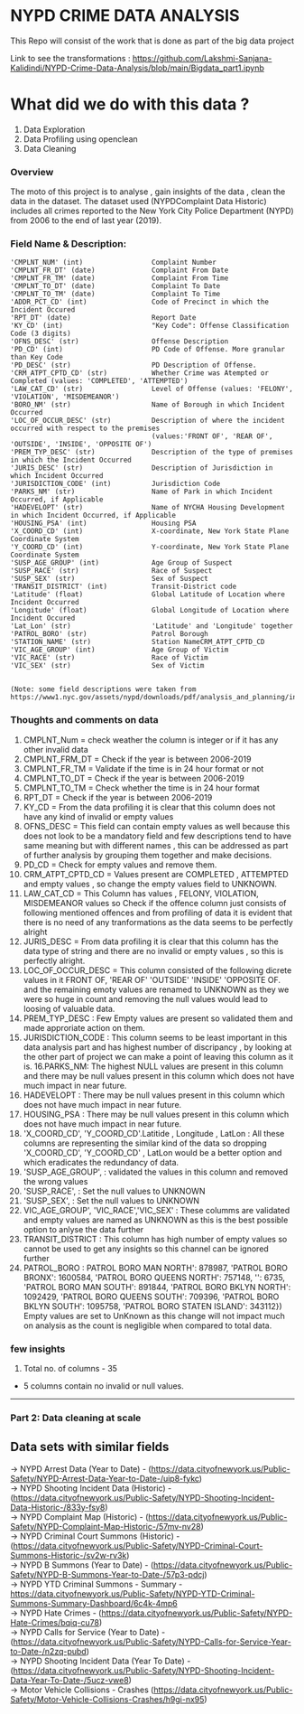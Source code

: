 # NYPD CRIME DATA ANALYSIS
This Repo will consist of the work that is done as part of the big data project 

Link to see the transformations : https://github.com/Lakshmi-Sanjana-Kalidindi/NYPD-Crime-Data-Analysis/blob/main/Bigdata_part1.ipynb

# What did we do with this data ?
1. Data Exploration
2. Data Profiling using openclean
3. Data Cleaning 

### Overview

The moto of this project is to analyse , gain insights of the data , clean the data in the  dataset.
The dataset used (NYPDComplaint Data Historic) includes all crimes reported to the
New York City Police Department (NYPD) from 2006 to the end of last year (2019).


### Field Name & Description:

    'CMPLNT_NUM' (int)                 Complaint Number
    'CMPLNT_FR_DT' (date)              Complaint From Date
    'CMPLNT_FR_TM' (date)              Complaint From Time
    'CMPLNT_TO_DT' (date)              Complaint To Date
    'CMPLNT_TO_TM' (date)              Complaint To Time
    'ADDR_PCT_CD' (int)                Code of Precinct in which the Incident Occured
    'RPT_DT' (date)                    Report Date
    'KY_CD' (int)                      "Key Code": Offense Classification Code (3 digits)
    'OFNS_DESC' (str)                  Offense Description
    'PD_CD' (int)                      PD Code of Offense. More granular than Key Code
    'PD_DESC' (str)                    PD Description of Offense.
    'CRM_ATPT_CPTD_CD' (str)           Whether Crime was Atempted or Completed (values: 'COMPLETED', 'ATTEMPTED')
    'LAW_CAT_CD' (str)                 Level of Offense (values: 'FELONY', 'VIOLATION', 'MISDEMEANOR')
    'BORO_NM' (str)                    Name of Borough in which Incident Occurred
    'LOC_OF_OCCUR_DESC' (str)          Description of where the incident occurred with respect to the premises
                                       (values:'FRONT OF', 'REAR OF', 'OUTSIDE', 'INSIDE', 'OPPOSITE OF')
    'PREM_TYP_DESC' (str)              Description of the type of premises in which the Incident Occurred
    'JURIS_DESC' (str)                 Description of Jurisdiction in which Incident Occurred
    'JURISDICTION_CODE' (int)          Jurisdiction Code
    'PARKS_NM' (str)                   Name of Park in which Incident Occurred, if Applicable
    'HADEVELOPT' (str)                 Name of NYCHA Housing Development in which Incident Occurred, if Applicable
    'HOUSING_PSA' (int)                Housing PSA
    'X_COORD_CD' (int)                 X-coordinate, New York State Plane Coordinate System
    'Y_COORD_CD' (int)                 Y-coordinate, New York State Plane Coordinate System
    'SUSP_AGE_GROUP' (int)             Age Group of Suspect
    'SUSP_RACE' (str)                  Race of Suspect
    'SUSP_SEX' (str)                   Sex of Suspect
    'TRANSIT_DISTRICT' (int)           Transit-District code
    'Latitude' (float)                 Global Latitude of Location where Incident Occurred
    'Longitude' (float)                Global Longitude of Location where Incident Occured
    'Lat_Lon' (str)                    'Latitude' and 'Longitude' together
    'PATROL_BORO' (str)                Patrol Borough
    'STATION_NAME' (str)               Station NameCRM_ATPT_CPTD_CD
    'VIC_AGE_GROUP' (int)              Age Group of Victim
    'VIC_RACE' (str)                   Race of Victim
    'VIC_SEX' (str)                    Sex of Victim
    
    
    (Note: some field descriptions were taken from https://www1.nyc.gov/assets/nypd/downloads/pdf/analysis_and_planning/incident_level_data_footnotes.pdf)
    
    
### Thoughts and comments on data

1. CMPLNT_Num =  check weather the column is integer or if it has any other invalid data
2. CMPLNT_FRM_DT = Check if the year is between 2006-2019 
3. CMPLNT_FR_TM =  Validate if the time is in 24 hour format or not
4. CMPLNT_TO_DT = Check if the year is between 2006-2019
5. CMPLNT_TO_TM = Check whether the time is in 24 hour format
6. RPT_DT = Check if the year is between 2006-2019
7. KY_CD = From the data profiling it is clear that this column does not have any kind of invalid or empty values
8. OFNS_DESC = This field can contain empty values as well because this does not look to be a mandatory field and few descriptions tend to have same meaning but with different names , this can be addressed as part of further analysis by grouping them together and make decisions.
9. PD_CD =  Check for empty values and remove them.
10. CRM_ATPT_CPTD_CD =  Values present are COMPLETED , ATTEMPTED and empty values , so change the empty values field to UNKNOWN.
11. LAW_CAT_CD = This Column has values , FELONY, VIOLATION, MISDEMEANOR values so Check if the offence column just consists of following mentioned offences and from profiling of data it is evident that there is no need of any tranformations as the data seems to be perfectly alright
12. JURIS_DESC = From data profiling it is clear that this column has the data type of string and there are no invalid or empty values , so this is perfectly alright.
13.  LOC_OF_OCCUR_DESC = This column consisted of the following dicrete values in it  FRONT OF, 'REAR OF' 'OUTSIDE' 'INSIDE' 'OPPOSITE OF. and the remaining emoty values are renamed to UNKNOWN as they we were so huge in count and removing the null values would lead to loosing of valuable data.
14. PREM_TYP_DESC : Few Empty values are present so validated them and made approriate action on them.
15. JURISDICTION_CODE : This column seems to be least important in this data analysis part and has highest number of discripancy , by looking at the other part of project we can make a point of leaving this column as it is.
16.PARKS_NM:  The highest NULL values are present in this column and there may be null values present in this column which does not have much impact in near future.
17. HADEVELOPT : There may be null values present in this column which does not have much impact in near future.
18. HOUSING_PSA : There may be null values present in this column which does not have much impact in near future.
19.  'X_COORD_CD', 'Y_COORD_CD'.Latitide , Longitude , LatLon : All these columns are representing the similar kind of the data so dropping 'X_COORD_CD', 'Y_COORD_CD' , LatLon would be a better option and which eradicates the redundancy of data.
20. 'SUSP_AGE_GROUP', : validated the values in this column and removed the wrong values 
21. 'SUSP_RACE', : Set the null values to UNKNOWN
22. 'SUSP_SEX', : Set the null values to UNKNOWN
23. VIC_AGE_GROUP', 'VIC_RACE','VIC_SEX' : These columms are validated  and empty values are named as UNKNOWN as this is the best possible option to anlyse the data further
24. TRANSIT_DISTRICT : This column has high number of empty values so cannot be used to get any insights so this channel can be ignored  further
25.  PATROL_BORO : PATROL BORO MAN NORTH': 878987,
         'PATROL BORO BRONX': 1600584,
         'PATROL BORO QUEENS NORTH': 757148,
         '': 6735,
         'PATROL BORO MAN SOUTH': 891844,
         'PATROL BORO BKLYN NORTH': 1092429,
         'PATROL BORO QUEENS SOUTH': 709396,
         'PATROL BORO BKLYN SOUTH': 1095758,
         'PATROL BORO STATEN ISLAND': 343112})
Empty values are set to UnKnown as this change will not impact much on analysis as the count is negligible when compared to total data.

### few insights

1. Total no. of columns - 35
- 5 columns contain no invalid or null values.

-------------------------------------------------------------------------------------------------------------------------------------------------------------
 ### Part 2: Data cleaning at scale
 
 ## Data sets with similar fields
 ->  NYPD Arrest Data (Year to Date) - (https://data.cityofnewyork.us/Public-Safety/NYPD-Arrest-Data-Year-to-Date-/uip8-fykc) <br>
 ->  NYPD Shooting Incident Data (Historic) - (https://data.cityofnewyork.us/Public-Safety/NYPD-Shooting-Incident-Data-Historic-/833y-fsy8) <br>
 ->  NYPD Complaint Map (Historic) - (https://data.cityofnewyork.us/Public-Safety/NYPD-Complaint-Map-Historic-/57mv-nv28) <br>
 ->  NYPD Criminal Court Summons (Historic) - (https://data.cityofnewyork.us/Public-Safety/NYPD-Criminal-Court-Summons-Historic-/sv2w-rv3k)<br>
 ->  NYPD B Summons (Year to Date) - (https://data.cityofnewyork.us/Public-Safety/NYPD-B-Summons-Year-to-Date-/57p3-pdcj)<br>
 ->  NYPD YTD Criminal Summons - Summary - https://data.cityofnewyork.us/Public-Safety/NYPD-YTD-Criminal-Summons-Summary-Dashboard/6c4k-4mp6<br>
 ->  NYPD Hate Crimes - (https://data.cityofnewyork.us/Public-Safety/NYPD-Hate-Crimes/bqiq-cu78) <br>
 ->  NYPD Calls for Service (Year to Date) - (https://data.cityofnewyork.us/Public-Safety/NYPD-Calls-for-Service-Year-to-Date-/n2zq-pubd) <br>
 -> NYPD Shooting Incident Data (Year To Date) - (https://data.cityofnewyork.us/Public-Safety/NYPD-Shooting-Incident-Data-Year-To-Date-/5ucz-vwe8) <br>
 -> Motor Vehicle Collisions - Crashes (https://data.cityofnewyork.us/Public-Safety/Motor-Vehicle-Collisions-Crashes/h9gi-nx95) <br>

